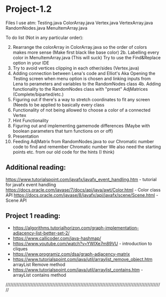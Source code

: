 # Project-1.2
Files I use atm:
Testing.java
ColorArray.java
Vertex.java
VertexArray.java
RandomNodes.java
MenuItemArray.java

To do list (Not in any particular order):

2. Rearrange the colorArray in ColorArray.java so the order of colors makes more sense (Make first black like base color)
2b. Labelling every color in MenuItemArray.java (This will suck)
    Try to use the Find&Replace option in your IDE
3. Try to avoid vertices clipping in each other/sides (Vertex.java)
4. Adding connection between Lena's code and Elliot's
   Aka Opening the Testing screen when menu option is chosen and linking inputs from Lena to perameters and
   variables to the RandomNodes class
4b. Adding functionality to the RandomNodes class with "preset" AdjMatrices (Complete/biparted/etc.)
5. Figuring out if there's a way to stretch coordinates to fit any screen (Needs to be applied to basically every class
6. Functionality of not being allowed to choose a color of a connected Vertex
7. Hint Functionality
8. Figuring out and implementing gamemode differences (Maybe with boolean parameters that turn functions on or off)
9. Presentation
10. Feeding AdjMatrix from RandomNodes.java to our Chromatic number code to find and remember Chromatic number
    We also need the starting points etc. from our old code for the hints (I think)

## Additional reading:
https://www.tutorialspoint.com/javafx/javafx_event_handling.htm - tutorial for javafx event handling
https://docs.oracle.com/javase/7/docs/api/java/awt/Color.html - Color class API
https://docs.oracle.com/javase/8/javafx/api/javafx/scene/Scene.html - Scene API


## Project 1 reading:
- https://algorithms.tutorialhorizon.com/graph-implementation-adjacency-list-better-set-2/
- https://www.callicoder.com/java-hashmap/
- https://www.youtube.com/watch?v=YWlXe7m89VU - introduction to cliques 
- https://www.programiz.com/dsa/graph-adjacency-matrix
- https://www.tutorialspoint.com/java/util/arraylist_remove_object.htm arrayList Remove method
- https://www.tutorialspoint.com/java/util/arraylist_contains.htm - arrayList contains method

/////////////////////////////////////////////////////////////////////////////////////////////////////
